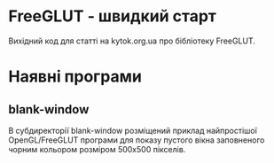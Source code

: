 # FreeGLUT - швидкий старт

Вихідний код для статті на kytok.org.ua про бібліотеку FreeGLUT.

# Наявні програми

## blank-window

В субдиректорії blank-window розміщений приклад найпростішої OpenGL/FreeGLUT програми для показу пустого вікна заповненого чорним кольором розміром 500x500 пікселів.
